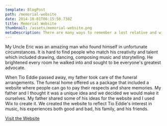 ```yaml
---
template: BlogPost
path: /memorial-website
date: 2014-10-01T06:15:50.738Z
title: Memorial Website
thumbnail: /assets/memorial-website.png
metaDescription: There are many ways to remember a lost relative and with modern technology, we can immortalize their experiences.
---
```


My Uncle Eric was an amazing man who found himself in unfortunate circumstances. It is hard to find people who match his creativity and talent which included drawing, dancing, composing music and storytelling. He brightened every room he walked into and sought to be everyone's greatest advocate.

When Tio Eddie passed away, my father took care of the funeral arrangements. The funeral home offered us a package that included a website where people can go to pay their respects and share memories. My father and I thought it was a unique idea and we decided we would make it ourselves. My father shared some of his ideas for the website and I used Wix to create it. We created the website to reflect Tio Eddie's interest in music, his experiences both good and bad, his family, and his friends.

<a href='https://jonathanalbert0115.wixsite.com/ferlesmemorial' target='_blank' className="button -primary"> Visit the Website </a>
